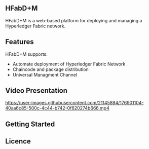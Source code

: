 ## HFabD+M

HFabD+M is a web-based platform for deploying and managing a Hyperledger Fabric network.

## Features 

HFabD+M supports:
- Automate deployment of Hyperledger Fabric Network
- Chaincode and package distribution
- Universal Managment Channel

## Video Presentation

https://user-images.githubusercontent.com/21145894/176901104-40aa6c85-500c-4c44-b742-0f620274b666.mp4

## Getting Started 

## Licence

